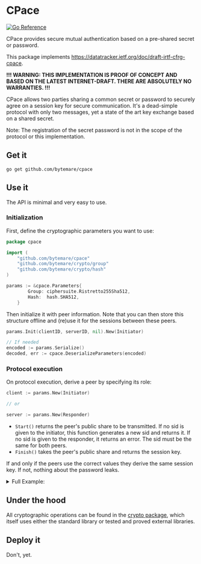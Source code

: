 # CPace
[![Go Reference](https://pkg.go.dev/badge/github.com/bytemare/cpace.svg)](https://pkg.go.dev/github.com/bytemare/cpace)

CPace provides secure mutual authentication based on a pre-shared secret or password.

This package implements https://datatracker.ietf.org/doc/draft-irtf-cfrg-cpace.

**!!! WARNING: THIS IMPLEMENTATION IS PROOF OF CONCEPT AND BASED ON THE LATEST INTERNET-DRAFT.
THERE ARE ABSOLUTELY NO WARRANTIES. !!!**

CPace allows two parties sharing a common secret or password to securely agree on a session key for secure communication.
It's a dead-simple protocol with only two messages, yet a state of the art key exchange based on a shared secret.

Note: The registration of the secret password is not in the scope of the protocol or this implementation.

## Get it

    go get github.com/bytemare/cpace

## Use it

The API is minimal and very easy to use.

### Initialization

First, define the cryptographic parameters you want to use:

```Go
package cpace

import (
    "github.com/bytemare/cpace"
    "github.com/bytemare/crypto/group"
    "github.com/bytemare/crypto/hash"
)

params := &cpace.Parameters{
        Group: ciphersuite.Ristretto255Sha512,
        Hash:  hash.SHA512,
    }
```

Then initialize it with peer information. Note that you can then store this structure offline and (re)use it for the sessions between these peers.

```Go
params.Init(clientID, serverID, nil).New(Initiator)

// If needed
encoded := params.Serialize()
decoded, err := cpace.DeserializeParameters(encoded)
```

### Protocol execution

On protocol execution, derive a peer by specifying its role:

```Go
client := params.New(Initiator)

// or

server := params.New(Responder)
```

* `Start()` returns the peer's public share to be transmitted. If no sid is given to the initiator, this function generates a new sid and returns it. If no sid is given to the responder, it returns an error. The sid must be the same for both peers.
* `Finish()` takes the peer's public share and returns the session key.

If and only if the peers use the correct values they derive the same session key. If not, nothing about the password leaks.

<details>
<summary>Full Example:</summary>

```Go
package cpace

import (
    "github.com/bytemare/cpace"
    "github.com/bytemare/crypto/group"
    "github.com/bytemare/crypto/hash"
)

clientID := []byte("client")
serverID := []byte("server")
password := []byte("password")
var ad []byte = nil // this can securely be nil

// Set cryptographic parameters
params := &cpace.Parameters{
   Group: ciphersuite.Ristretto255Sha512,
   Hash:  hash.SHA512,
}

// Prepare common communication info
info := params.Init(clientID, serverID, ad)

// Get a client and a server
client := info.Initiator()
server := info.Responder()

// Client starts. If no sid is given for the client, the function returns a new sid.
epku, sid, err := client.Start(password, nil)
if err != nil {
   panic(err)
}

// The server receives sends back its own epks.
// The sid should be the same as from the client, and can even be the one the client sent.
epks, _, err := server.Start(password, sid)
if err != nil {
   panic(err)
}

// The session key can already be derived by the server using the client's epku.
// If they differ, one of the peers used the wrong password.
serverSK, err := server.Finish(epku)
if err != nil {
   panic(err)
}

// The client receives the server epks, and can derive the session key.
clientSK, err := client.Finish(epks)
if err != nil {
   panic(err)
}

// The protocol is finished, and both parties now share the same secret session key
```
</details>

## Under the hood

All cryptographic operations can be found in the [crypto package](https://github.com/bytemare/crypto), which itself uses either the standard library or tested and proved external libraries.

## Deploy it

Don't, yet.
